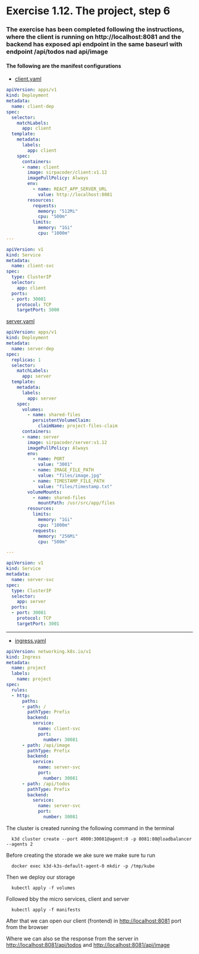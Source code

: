 # Exercise 1.12. The project, step 6

### The exercise has been completed following the instructions, where the client is running on http://localhost:8081 and the backend has exposed api endpoint in the same baseurl with endpoint /api/todos nad api/image

#### The following are the manifest configurations

- [client.yaml](./manifests/client.yaml)
```yaml
apiVersion: apps/v1
kind: Deployment
metadata:
  name: client-dep
spec:
  selector:
    matchLabels:
      app: client
  template:
    metadata:
      labels:
        app: client
    spec:
      containers:
      - name: client
        image: sirpacoder/client:v1.12
        imagePullPolicy: Always
        env:
          - name: REACT_APP_SERVER_URL
            value: http://localhost:8081
        resources:
          requests:
            memory: "512Mi"
            cpu: "500m"
          limits:
            memory: "1Gi"
            cpu: "1000m"
---

apiVersion: v1
kind: Service
metadata:
  name: client-svc
spec:
  type: ClusterIP
  selector:
    app: client
  ports:
  - port: 30081
    protocol: TCP
    targetPort: 3000
```

[server.yaml](./manifests/server.yaml)
```yaml
apiVersion: apps/v1
kind: Deployment
metadata:
  name: server-dep
spec:
  replicas: 1
  selector:
    matchLabels:
      app: server
  template:
    metadata:
      labels:
        app: server
    spec:
      volumes:
        - name: shared-files
          persistentVolumeClaim:
            claimName: project-files-claim
      containers:
      - name: server
        image: sirpacoder/server:v1.12
        imagePullPolicy: Always
        env:
          - name: PORT
            value: "3001"
          - name: IMAGE_FILE_PATH
            value: "files/image.jpg"
          - name: TIMESTAMP_FILE_PATH
            value: "files/timestamp.txt"
        volumeMounts:
          - name: shared-files
            mountPath: /usr/src/app/files
        resources:
          limits:
            memory: "1Gi"
            cpu: "1000m"
          requests:
            memory: "256Mi"
            cpu: "500m"

---

apiVersion: v1
kind: Service
metadata:
  name: server-svc
spec:
  type: ClusterIP
  selector:
    app: server
  ports:
  - port: 30081
    protocol: TCP
    targetPort: 3001
```
___
- [ingress.yaml](./manifests/ingress.yaml)
```yaml
apiVersion: networking.k8s.io/v1
kind: Ingress
metadata:
  name: project
  labels:
    name: project
spec:
  rules:
  - http:
      paths:
      - path: /
        pathType: Prefix
        backend:
          service:
            name: client-svc
            port:
              number: 30081
      - path: /api/image
        pathType: Prefix
        backend:
          service:
            name: server-svc
            port:
              number: 30081
      - path: /api/todos
        pathType: Prefix
        backend:
          service:
            name: server-svc
            port:
              number: 30081

```
The cluster is created running the following command in the terminal
```shell
  k3d cluster create --port 4000:30081@agent:0 -p 8081:80@loadbalancer --agents 2
```

Before creating the storade we ake sure we make sure tu run
```shell
  docker exec k3d-k3s-default-agent-0 mkdir -p /tmp/kube
```
Then we deploy our storage
```shell
  kubectl apply -f volumes
```

Followed bby the micro services, client and server 
```shell
  kubectl apply -f manifests
```

After that we can open our client (frontend) in [http://localhost:8081](http://localhost:8080) port from the browser

Where we can also se the response from the server in [http://localhost:8081/api/todos](http://localhost:8081/api/todos) and [http://localhost:8081/api/image](http://localhost:8081/api/image)


